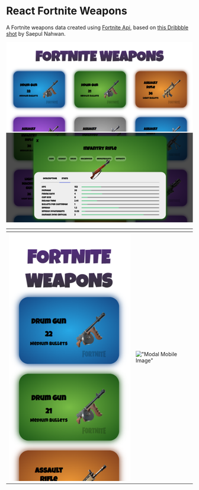 # React Fortnite Weapons

A Fortnite weapons data created using [Fortnite Api](https://fortniteapi.io/#), based on [this Dribbble shot](https://dribbble.com/shots/6540871-Pokedex-App) by  Saepul Nahwan.

!["Preview Image"](./screenshots/main.png)
!["Modal Image"](./screenshots/modal.png)


| <!--                                --> | <!--                                --> |
|-----------------------------------------|-----------------------------------------|
| !["Preview Mobile Image"](./screenshots/main-mobile.png) | !["Modal Mobile Image"](./img/modal-mobile.png) |
